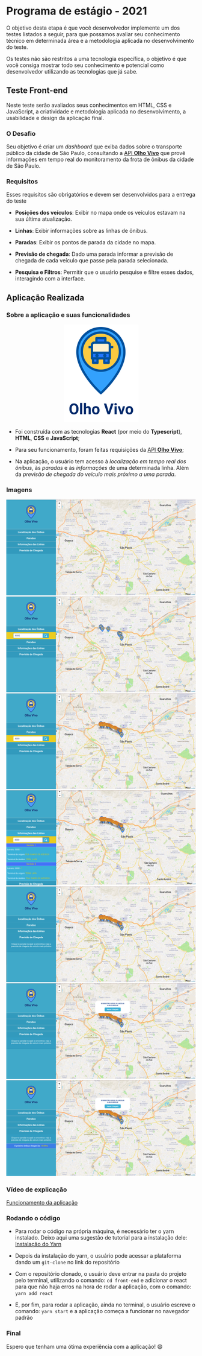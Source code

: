 # Programa de estágio - 2021

O objetivo desta etapa é que você desenvolvedor implemente um dos testes listados a seguir, para que possamos avaliar seu conhecimento técnico em determinada área e a metodologia aplicada no desenvolvimento do teste.

Os testes não são restritos a uma tecnologia específica, o objetivo é que você consiga mostrar todo seu conhecimento e potencial como desenvolvedor utilizando as tecnologias que já sabe.

## Teste Front-end

Neste teste serão avaliados seus conhecimentos em HTML, CSS e JavaScript, a criatividade e metodologia aplicada no desenvolvimento, a usabilidade e design da aplicação final.

### O Desafio

Seu objetivo é criar um *dashboard* que exiba dados sobre o transporte público da cidade de São Paulo, consultando a [API **Olho Vivo**](api.md) que provê informações em tempo real do monitoramento da frota de ônibus da cidade de São Paulo.

### Requisitos

Esses requisitos são obrigatórios e devem ser desenvolvidos para a entrega do teste

* **Posições dos veículos**: Exibir no mapa onde os veículos estavam na sua última atualização.

* **Linhas**: Exibir informações sobre as linhas de ônibus.

* **Paradas**: Exibir os pontos de parada da cidade no mapa.

* **Previsão de chegada**: Dado uma parada informar a previsão de chegada de cada veículo que passe pela parada selecionada.

* **Pesquisa e Filtros**: Permitir que o usuário pesquise e filtre esses dados, interagindo com a interface.

## Aplicação Realizada

### Sobre a aplicação e suas funcionalidades

<div align = "center">
  <img src = "front-end/src/images/Logo.png">
</div>

- Foi construída com as tecnologias **React** (por meio do **Typescript**), **HTML**, **CSS** e **JavaScript**;

- Para seu funcionamento, foram feitas requisições da [API **Olho Vivo**](api.md);

- Na aplicação, o usuário tem acesso à *localização em tempo real dos ônibus*, às *paradas* e às *informações* de uma determinada linha. Além da *previsão de chegada do veículo mais próximo a uma parada*.

### Imagens

<div align = "center">
  <img src = "imagens-readme/Captura de tela de 2021-04-17 13-54-51.png">
</div>

<div align = "center">
  <img src = "imagens-readme/Captura de tela de 2021-04-17 13-55-05.png">
</div>

<div align = "center">
  <img src = "imagens-readme/Captura de tela de 2021-04-17 13-55-18.png">
</div>

<div align = "center">
  <img src = "imagens-readme/Captura de tela de 2021-04-17 13-55-30.png">
</div>
<div align = "center">
  <img src = "imagens-readme/Captura de tela de 2021-04-17 13-55-40.png">
</div>
<div align = "center">
  <img src = "imagens-readme/Captura de tela de 2021-04-17 13-55-46.png">
</div>
<div align = "center">
  <img src = "imagens-readme/Captura de tela de 2021-04-17 13-55-50.png">
</div>

### Vídeo de explicação

[Funcionamento da aplicação]()

### Rodando o código

- Para rodar o código na própria máquina, é necessário ter o yarn instalado. Deixo aqui uma sugestão de tutorial para a instalação dele: [Instalação do Yarn](https://www.hostinger.com.br/tutoriais/yarn-install)

- Depois da instalação do yarn, o usuário pode acessar a plataforma dando um `git-clone` no link do repositório

- Com o repositório clonado, o usuário deve entrar na pasta do projeto pelo terminal, utilizando o comando: `cd front-end` e adicionar o react para que não haja erros na hora de rodar a aplicação, com o comando: `yarn add react`

- E, por fim, para rodar a aplicação, ainda no terminal, o usuário escreve o comando: `yarn start` e a aplicação começa a funcionar no navegador padrão

### Final

Espero que tenham uma ótima experiência com a aplicação! :smile:
